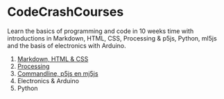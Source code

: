 # CodeCrashCourses
Learn the basics of programming and code in 10 weeks time with introductions in Markdown, HTML, CSS, Processing &amp; p5js, Python, ml5js and the basis of electronics with Arduino.

1. [Markdown, HTML & CSS](1_MD-HTML-CSS.md)
2. [Processing](2_PROCESSING.md)
3. [Commandline, p5js en mj5js](3_CMD-P5JS-ML5JS.md)
4. Electronics & Arduino
5. Python
